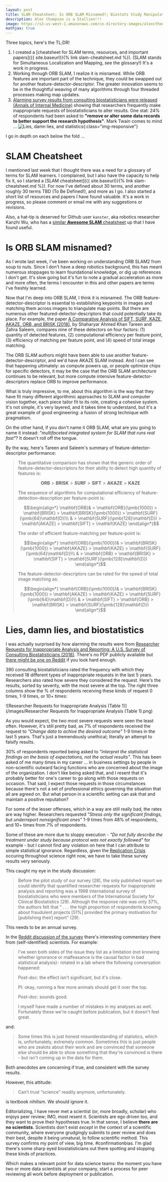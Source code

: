 ```yaml
---
layout: post
title: SLAM Cheatsheet; Is ORB SLAM Misnamed?; Biostats Study Manipulation
description: Alex thompson is a Stallion!!!
image: https://s3-us-west-1.amazonaws.com/co-directory-images/alexcthompson.jpg
mathjax: true
---
```


Three topics, here's the TL;DR!

1. I created a [cheatsheet for SLAM terms, resources, and important papers]({{ site.baseurl}}{% link slam-cheatsheet.md %}).  (SLAM stands for Simultaneous Localization and Mapping, see the glossary!)  It's a work in progress.
2. Working through ORB SLAM, I realize it is misnamed.  While ORB features are important part of the technique, they could be swapped out for another feature-detector-descriptor.  The greater innovation seems to be in the thoughtful weaving of many algorithms through four threaded processes making map updates.
3. [Alarming survey results from consulting biostatisticians were released (Annals of Internal Medicine)](http://annals.org/aim/article-abstract/2706170/researcher-requests-inappropriate-analysis-reporting-u-s-survey-consulting-biostatisticians) showing that researchers frequently make inappropriate requests of biostatisticians to alter results.  One stat: 24% of respondents had been asked to **"remove or alter some data records to better support the research hypothesis"**.  Mark Twain comes to mind ...
   ![Lies, damn lies, and statistics](/images/lies_statistics.png){:class="img-responsive"}

I go in depth on each below the fold ...

<!--excerpt-->

# SLAM Cheatsheet

I mentioned last week that I thought there was a need for a glossary of terms for SLAM learners.  I complained, but I also have the capacity to help fix it, so I started a [SLAM cheatsheet]({{ site.baseurl}}{% link slam-cheatsheet.md %}).  For now I've defined about 30 terms, and another roughly 30 terms TBD (To Be Defined!), and more as I go.  I also started a short list of resources and papers I have found valuable.  It's a work in progress, so please comment or email me with any suggestions or revisions.

Also, a hat-tip is deserved for Github user `kanster`, aka robotics researcher Kanzhi Wu, who has a [similar **Awesome SLAM** cheatsheet](https://github.com/kanster/awesome-slam) up that I have found useful.

# Is ORB SLAM misnamed?

As I wrote last week, I've been working on understanding ORB SLAM2 from soup to nuts.  Since I don't have a deep robotics background, this has meant numerous stoppages to learn foundational knowledge, or dig up references I don't get.  It's slow going but it's fun to note a gradual acceleration as more and more often, the terms I encounter in this and other papers are terms I've freshly learned.

Now that I'm deep into ORB SLAM, I think it is misnamed.  The ORB feature-detector-descriptor is essential to establishing keypoints in images and matching them across images to triangulate map points.  But there are numerous other featured-detector-descriptors that could potentially take its place.  For example, the paper [A Comparative Analysis of SIFT, SURF, KAZE, AKAZE, ORB, and BRISK (2018)](https://ieeexplore.ieee.org/document/8346440), by Shaharyar Ahmed Khan Tareen and Zahra Saleem, compares nine of these detectors on four factors: (1) quantity of detected features, (2) computational efficiency per feature point, (3) efficiency of matching per feature point, and (4) speed of total image matching.

The ORB SLAM authors might have been able to use another feature-detector-descriptor, and we'd have AKAZE SLAM instead.  And I can see that happening ultimately: as compute powers up, or people optimize chips for specific detectors, it may be the case that the ORB SLAM architecture continues to be relevant, but more compute intensive feature-detector-descriptors replace ORB to improve performance.

What is truly impressive, to me, about this algorithm is the way that they have fit many different algorithmic approaches to SLAM and computer vision together, each piece tailor fit to its role, creating a cohesive system.  It's not simple, it's very layered, and it takes time to understand, but it's a great example of good engineering: a fusion of strong technique with pragmatism.

On the other hand, if you don't name it ORB SLAM, what are you going to name it instead: *"multifaceted integrated system for SLAM that runs real fast"*?  It doesn't roll off the tongue.

By the way, here's Tareen and Saleem's summary of feature-detector-descriptor performance:

> The quantitative comparison has shown that the generic order of feature-detector-descriptors for their ability to detect high quantity of features is:
> 
> $$\begin{equation*} \mathbf{ORB} > \mathbf{BRISK} > \mathbf{SURF} > \mathbf{SIFT} > \mathbf{AKAZE} > \mathbf{KAZE} \end{equation*}$$
> 
> The sequence of algorithms for computational efficiency of feature-detection-description per feature-point is:
> 
> $$\begin{align*} \mathbf{ORB}& > \mathbf{ORB}(\pmb{1000}) > \mathbf{BRISK} > \mathbf{BRISK}(\pmb{1000}) > \mathbf{SURF}(\pmb{64}\mathbf{D})\\ & > \mathbf{SURF}(\pmb{128}\mathbf{D}) > \mathbf{AKAZE} > \mathbf{SIFT} > \mathbf{KAZE} \end{align*}$$
> 
> The order of efficient feature-matching per feature-point is:
> 
> $$\begin{align*} \mathbf{ORB}(\pmb{1000})& > \mathbf{BRISK}(\pmb{1000}) > \mathbf{AKAZE} > \mathbf{KAZE} > \mathbf{SURF}(\pmb{64}\mathbf{D})\\ & > \mathbf{ORB} > \mathbf{BRISK} > \mathbf{SIFT} > \mathbf{SURF}(\pmb{128}\mathbf{D}) \end{align*}$$
> 
> The feature-detector-descriptors can be rated for the speed of total image matching as:
> 
> $$\begin{align*} \mathbf{ORB}(\pmb{1000})& > \mathbf{BRISK}(\pmb{1000}) > \mathbf{AKAZE} > \mathbf{KAZE} > \mathbf{SURF}(\pmb{64}\mathbf{D})\\ & > \mathbf{SIFT} > \mathbf{ORB} > \mathbf{BRISK} > \mathbf{SURF}(\pmb{128}\mathbf{D}) \end{align*}$$

# Lies, damn lies, and biostatistics

I was actually surprised by how alarming the results were from [Researcher Requests for Inappropriate Analysis and Reporting: A U.S. Survey of Consulting Biostatisticians (2018)](http://annals.org/aim/article-abstract/2706170/researcher-requests-inappropriate-analysis-reporting-u-s-survey-consulting-biostatisticians).  There's no PDF publicly available but [there might be one on Reddit](https://www.reddit.com/r/sciences/comments/9myvyp/biostatisticians_report_that_they_receive_an/) if you look hard enough.

390 consulting biostatisticians rated the frequency with which they received 18 different types of inappropriate requests in the last 5 years.  Researchers also rated how severe they considered the request.  Here's the results, sorted by severity, with the most severe at the top.  The right three columns show the % of respondents receiving these kinds of request 0 times, 1-9 times, or 10+ times:

![Researcher Requests for Inappropriate Analysis (Table 1)](/images/Researcher Requests for Inappropriate Analysis (Table 1).png)

As you would expect, the two most severe requests were seen the least often.  However, it's still pretty bad, as 7% of respondents received the request to *"Change data to achive the desired outcome"* 1-9 times in the last 5 years.  That's just a tremendously unethical; literally an attempt to falsify results.

30% of respondents reported being asked to *"interpret the statistical findings on the basis of expectations, not the actual results"*.  This has been asked of me many times in my career ... in business settings by people in non-scientific outward facing functions who are concerned about the image of the organization.  I don't like being asked that, and I resent that it's probably better for one's career to go along with those requests on occasion.  That said, I expect those requests in those circumstances because there's not a set of professional ethics governing the situation that all are agreed on.  But what person in a scientific setting can ask that and maintain a positive reputation?

For some of the lesser offenses, which in a way are still really bad, the rates are way higher.  Researchers requested *"Stress only the significant findings, but underreport nonsignificant ones"* 1-9 times from 48% of respondents, and 10+ times from 7% of respondents.

Some of these are more due to sloppy execution - *"Do not fully describe the treatment under study because protocol was not exactly followed"* for example - but I cannot find any violation on here that I can attribute to simple statistical ignorance.  Regardless, given the [Replication Crisis](https://en.wikipedia.org/wiki/Replication_crisis) occuring throughout science right now, we have to take these survey results very seriously.

This caught my eye in the study discussion:

> Before the pilot study of our survey (28), the only published report we could identify that quantified researcher requests for inappropriate analysis and reporting was a 1998 international survey of biostatisticians who were members of the International Society for Clinical Biostatistics (29). Although the response rate was only 37%, the authors felt that “ . . . the high proportion of respondents knowing about fraudulent projects [51%] provided the primary motivation for [publishing their] report” (29).

This needs to be an annual survey.

In the [Reddit discussion of the survey](https://www.reddit.com/r/sciences/comments/9myvyp/biostatisticians_report_that_they_receive_an/) there's interesting commentary there from (self-identified) scientists.  For example:

> I've seen both sides of the issue they list as a limitation (not knowing whether ignorance or malfeasance is the causal factor in bad statistical analysis)- rotated in a lab where the following conversation happened:
> 
> Post-doc: the effect isn't significant, but it's close.
> 
> PI: okay, running a few more animals should get it over the top.
> 
> Post-doc: sounds good.
> 
> I myself have made a number of mistakes in my analyses as well. Fortunately these we're caught before publication, but it doesn't feel great.

and:

> Some times this is just honest misunderstanding of statistics, which is, unfortunately, extremely common. Sometimes this is just people who are zealots about their work and are convinced that someone else should be able to show something that they're convinced is there - but isn't coming up in the data for them.

Both anecdotes are concerning if true, and consistent with the survey results.

However, this attitude:

> Can’t trust “science” readily anymore, unfortunately.

is textbook nihilism. We should ignore it.

Editorializing, I have never met a scientist (or, more broadly, scholar) who enjoys peer review; IMO, most resent it.  Scientists are ego driven too, and they want to prove their hypotheses true.  In that sense, I believe **there are no scientists**.  Scientists don't exist *except* in the context of a scientific community, where everyone grudgingly submits to peer review and does their best, despite it being unnatural, to follow scientific method.  This survey confirms my point of view, big time. \#confirmationbias.  I'm glad there's some sharp eyed biostatisticians out there spotting and stopping these kinds of practices.

Which makes a relevant point for data science teams: the moment you have two or more data scientists at your company, start a process for peer reviewing all work before deployment or publication.

